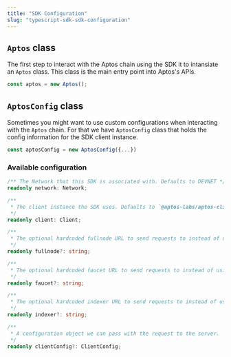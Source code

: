 ```yaml
---
title: "SDK Configuration"
slug: "typescript-sdk-sdk-configuration"
---
```


## `Aptos` class

The first step to interact with the Aptos chain using the SDK it to intansiate an `Aptos` class. This class is the main entry point into Aptos's APIs.

```ts
const aptos = new Aptos();
```

## `AptosConfig` class

Sometimes you might want to use custom configurations when interacting with the `Aptos` chain. For that we have `AptosConfig` class that holds the config information for the SDK client instance.

```ts
const aptosConfig = new AptosConfig({...})
```

### Available configuration

```ts
/** The Network that this SDK is associated with. Defaults to DEVNET */
readonly network: Network;

/**
 * The client instance the SDK uses. Defaults to `@aptos-labs/aptos-client`
 */
readonly client: Client;

/**
 * The optional hardcoded fullnode URL to send requests to instead of using the network
 */
readonly fullnode?: string;

/**
 * The optional hardcoded faucet URL to send requests to instead of using the network
 */
readonly faucet?: string;

/**
 * The optional hardcoded indexer URL to send requests to instead of using the network
 */
readonly indexer?: string;

/**
 * A configuration object we can pass with the request to the server.
 */
readonly clientConfig?: ClientConfig;

```
